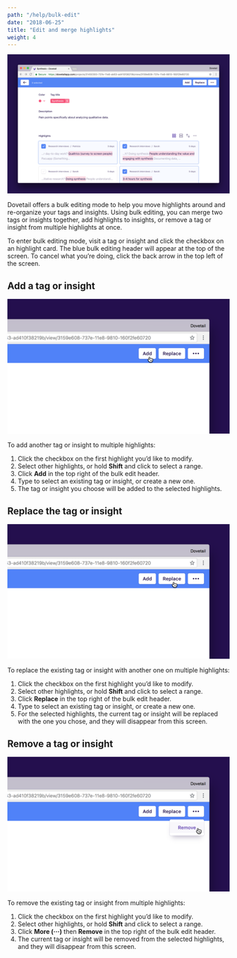 ```yaml
---
path: "/help/bulk-edit"
date: "2018-06-25"
title: "Edit and merge highlights"
weight: 4
---
```


![Screenshot of multiple selected highlights](./bulk-edit.png)

Dovetail offers a bulk editing mode to help you move highlights around and re-organize your tags and insights. Using bulk editing, you can merge two tags or insights together, add highlights to insights, or remove a tag or insight from multiple highlights at once.

To enter bulk editing mode, visit a tag or insight and click the checkbox on an highlight card. The blue bulk editing header will appear at the top of the screen. To cancel what you’re doing, click the back arrow in the top left of the screen.

## Add a tag or insight

![Screenshot of cursor over the add button](./add.png)

To add another tag or insight to multiple highlights:

1.  Click the checkbox on the first highlight you’d like to modify.
1.  Select other highlights, or hold **Shift** and click to select a range.
1.  Click **Add** in the top right of the bulk edit header.
1.  Type to select an existing tag or insight, or create a new one.
1.  The tag or insight you choose will be added to the selected highlights.

## Replace the tag or insight

![Screenshot of cursor over the replace button](./replace.png)

To replace the existing tag or insight with another one on multiple highlights:

1.  Click the checkbox on the first highlight you’d like to modify.
1.  Select other highlights, or hold **Shift** and click to select a range.
1.  Click **Replace** in the top right of the bulk edit header.
1.  Type to select an existing tag or insight, or create a new one.
1.  For the selected highlights, the current tag or insight will be replaced with the one you chose, and they will disappear from this screen.

## Remove a tag or insight

![Screenshot of cursor over the remove button](./remove.png)

To remove the existing tag or insight from multiple highlights:

1.  Click the checkbox on the first highlight you’d like to modify.
1.  Select other highlights, or hold **Shift** and click to select a range.
1.  Click **More (···)** then **Remove** in the top right of the bulk edit header.
1.  The current tag or insight will be removed from the selected highlights, and they will disappear from this screen.
